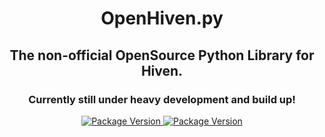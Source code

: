 
<h1 align="center">OpenHiven.py</h1>
<h2 align="center">The non-official OpenSource Python Library for Hiven.
<h3 align="center">Currently still under heavy development and build up!</h3>
<p align="center">
  <a href="https://github.com/FrostbyteBot/openhiven.py">
    <img alt="Package Version" src="https://img.shields.io/badge/package%20version-not%20released-red"/>
    <img alt="Package Version" src="https://img.shields.io/badge/python-3.8.6-blue"/>
  </a>
  <br>
</p>
